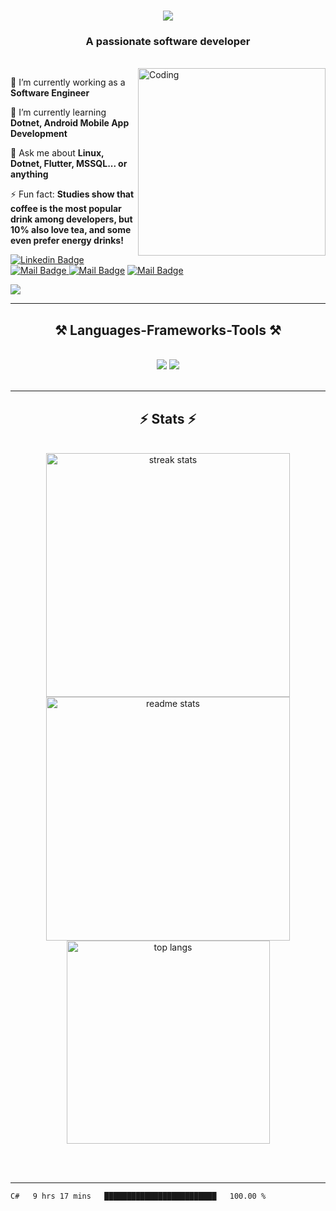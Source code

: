 <h1 align="center">
    <img src="https://readme-typing-svg.herokuapp.com/?font=Righteous&size=35&center=true&vCenter=true&width=500&height=70&duration=4000&lines=Hi+There!+👋;+I'm+Akib;" />
</h1>

<h3 align="center">A passionate software developer</h3>

<br/>

<img align="right" alt="Coding" width="300" src="https://raw.githubusercontent.com/TheDudeThatCode/TheDudeThatCode/master/Assets/Designer.gif">
<div align="left">  
 
 🔭 I’m currently working as a **Software Engineer**
 
 🌱 I’m currently learning **Dotnet, Android Mobile App Development**

💬 Ask me about **Linux, Dotnet, Flutter, MSSQL... or anything**

⚡ Fun fact: **Studies show that coffee is the most popular drink among developers, but 10% also love tea, and some even prefer energy drinks!**

 </div>
 
<div align="left">

[![Linkedin Badge](https://img.shields.io/badge/-Akib-0e76a8?style=flat&labelColor=0e76a8&logo=linkedin&logoColor=white)](https://www.linkedin.com/in/akib99/) [![Mail Badge](https://img.shields.io/badge/Codeforces-445f9d?style=flat&logo=Codeforces&logoColor=white)](https://codeforces.com/profile/Xenon01)[ ![Mail Badge](https://img.shields.io/badge/-LeetCode-FFA116?style=flat&logo=LeetCode&logoColor=black)](https://leetcode.com/dekacore/) [![Mail Badge](https://img.shields.io/badge/Gmail-D14836?style=flat&logo=gmail&logoColor=white)](mailto:saidulislamakib99@gmail.com)

</div>

![](https://komarev.com/ghpvc/?username=Akib558)

 <hr/>
 
<h2 align="center">⚒️ Languages-Frameworks-Tools ⚒️</h2>
<br/>
<div align="center">
    <img src="https://skillicons.dev/icons?i=html,css,vscode,github,figma,tailwind,git,dart" />
    <img src="https://skillicons.dev/icons?i=nodejs,python,javascript,typescript,firebase,mongodb,c,cpp,php,mysql,flask" /><br>
</div>

<br/>
<!-- <hr/> -->

<!-- <div align="center">
  <h2>🐍 My Contributions 🐍</h2>
  <br>
  <img alt="snake eating my contributions" src="https://raw.githubusercontent.com/Akib558/Akib558/output/github-contribution-grid-snake.svg" />

  <br/><br/><br/>
</div> -->

<hr/>

<h2 align="center">⚡ Stats ⚡</h2>
<br>
<div align=center>
  <img width=390 src="https://github-readme-streak-stats-salesp07.vercel.app/?user=Akib558&count_private=true&theme=react&border_radius=10" alt="streak stats"/>
  <img width=390 src="https://github-readme-stats-salesp07.vercel.app/api?username=Akib558&count_private=true&show_icons=true&theme=react&rank_icon=github&border_radius=10" alt="readme stats" />
  <br/>
  <img width=325 align="center" src="https://github-readme-stats-salesp07.vercel.app/api/top-langs/?username=Akib558&hide=HTML&langs_count=8&layout=compact&theme=react&border_radius=10&size_weight=0.5&count_weight=0.5&exclude_repo=github-readme-stats" alt="top langs" />
</div>

<br/><br/>

<hr/>
<!--START_SECTION:waka-->

```txt
C#   9 hrs 17 mins   █████████████████████████   100.00 %
```

<!--END_SECTION:waka-->
